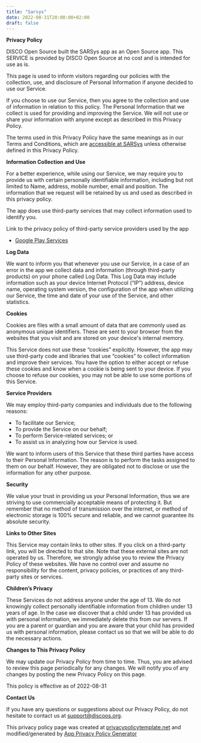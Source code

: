 ```yaml
---
title: "Sarsys"
date: 2022-08-31T20:00:00+02:00
draft: false
---
```


**Privacy Policy**

DISCO Open Source built the SARSys app as an Open Source app. This SERVICE is provided by DISCO Open Source at no 
cost and is intended for use as is.

This page is used to inform visitors regarding our policies with the collection, use, and disclosure of Personal 
Information if anyone decided to use our Service.

If you choose to use our Service, then you agree to the collection and use of information in relation to this 
policy. The Personal Information that we collect is used for providing and improving the Service. We will not use 
or share your information with anyone except as described in this Privacy Policy.

The terms used in this Privacy Policy have the same meanings as in our Terms and Conditions, which are [accessible 
at SARSys](tac) unless otherwise defined in this Privacy Policy.

**Information Collection and Use**

For a better experience, while using our Service, we may require you to provide us with certain personally 
identifiable information, including but not limited to Name, address, mobile number, email and position. The 
information that we request will be retained by us and used as described in this privacy policy.

The app does use third-party services that may collect information used to identify you.

Link to the privacy policy of third-party service providers used by the app

*   [Google Play Services](https://www.google.com/policies/privacy/)

**Log Data**

We want to inform you that whenever you use our Service, in a case of an error in the app we collect data and 
information (through third-party products) on your phone called Log Data. This Log Data may include information 
such as your device Internet Protocol (“IP”) address, device name, operating system version, the configuration of 
the app when utilizing our Service, the time and date of your use of the Service, and other statistics.

**Cookies**

Cookies are files with a small amount of data that are commonly used as anonymous unique identifiers. These are 
sent to your browser from the websites that you visit and are stored on your device's internal memory.

This Service does not use these “cookies” explicitly. However, the app may use third-party code and libraries that 
use “cookies” to collect information and improve their services. You have the option to either accept or refuse 
these cookies and know when a cookie is being sent to your device. If you choose to refuse our cookies, you may 
not be able to use some portions of this Service.

**Service Providers**

We may employ third-party companies and individuals due to the following reasons:

*   To facilitate our Service;
*   To provide the Service on our behalf;
*   To perform Service-related services; or
*   To assist us in analyzing how our Service is used.

We want to inform users of this Service that these third parties have access to their Personal Information. The 
reason is to perform the tasks assigned to them on our behalf. However, they are obligated not to disclose or use 
the information for any other purpose.

**Security**

We value your trust in providing us your Personal Information, thus we are striving to use commercially acceptable 
means of protecting it. But remember that no method of transmission over the internet, or method of electronic 
storage is 100% secure and reliable, and we cannot guarantee its absolute security.

**Links to Other Sites**

This Service may contain links to other sites. If you click on a third-party link, you will be directed to that 
site. Note that these external sites are not operated by us. Therefore, we strongly advise you to review the 
Privacy Policy of these websites. We have no control over and assume no responsibility for the content, privacy 
policies, or practices of any third-party sites or services.

**Children’s Privacy**

These Services do not address anyone under the age of 13. We do not knowingly collect personally identifiable 
information from children under 13 years of age. In the case we discover that a child under 13 has provided us 
with personal information, we immediately delete this from our servers. If you are a parent or guardian and you 
are aware that your child has provided us with personal information, please contact us so that we will be able to 
do the necessary actions.

**Changes to This Privacy Policy**

We may update our Privacy Policy from time to time. Thus, you are advised to review this page periodically for any 
changes. We will notify you of any changes by posting the new Privacy Policy on this page.

This policy is effective as of 2022-08-31

**Contact Us**

If you have any questions or suggestions about our Privacy Policy, do not hesitate to contact us at 
support@discoos.org.

This privacy policy page was created at [privacypolicytemplate.net](https://privacypolicytemplate.net) and 
modified/generated by [App Privacy Policy Generator](https://app-privacy-policy-generator.nisrulz.com/)
